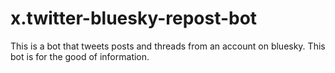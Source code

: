 # x.twitter-bluesky-repost-bot
This is a bot that tweets posts and threads from an account on bluesky. This bot is for the good of information.
